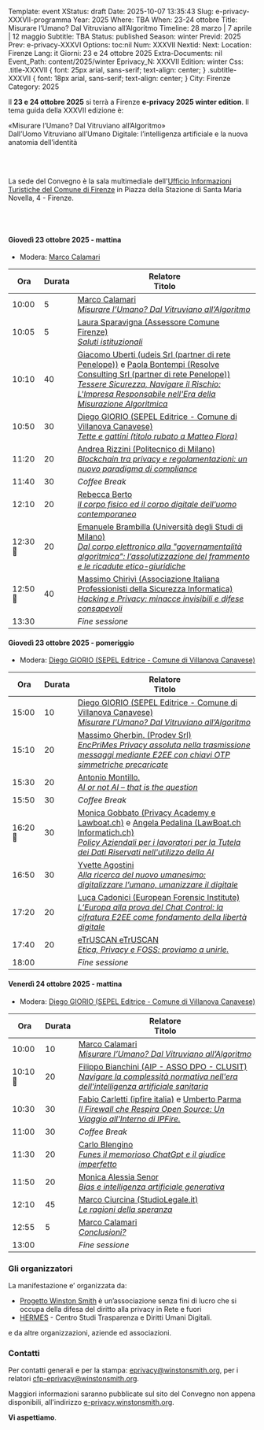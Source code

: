 Template: event
XStatus: draft
Date: 2025-10-07 13:35:43
Slug: e-privacy-XXXVII-programma
Year: 2025
Where: TBA
When: 23-24 ottobre
Title: Misurare l’Umano? Dal Vitruviano all’Algoritmo
Timeline: 28 marzo | 7 aprile | 12 maggio
Subtitle: TBA
Status: published
Season: winter
Previd: 2025
Prev: e-privacy-XXXVI
Options: toc:nil
Num: XXXVII
Nextid: 
Next: 
Location: Firenze
Lang: it
Giorni: 23 e 24 ottobre 2025
Extra-Documents: nil
Event_Path: content/2025/winter
Eprivacy_N: XXXVII
Edition: winter
Css: .title-XXXVII { font: 25px arial, sans-serif; text-align: center; }   .subtitle-XXXVII { font: 18px arial, sans-serif; text-align: center; }
City: Firenze
Category: 2025


Il **23 e 24 ottobre 2025** si terrà a Firenze **e-privacy 2025 winter edition**.
 Il tema guida della XXXVII edizione è:


<div class="title-XXXVII">«Misurare l’Umano? Dal Vitruviano all’Algoritmo»</div>
<div class="subtitle-XXXVII">Dall’Uomo Vitruviano all’Umano Digitale: l’intelligenza artificiale e la nuova anatomia dell’identità</div>

<br/><br/>

La sede del Convegno è la sala multimediale dell'[Ufficio Informazioni Turistiche del Comune di Firenze](http://e-privacy.winstonsmith.org/e-privacy-XXXVII-come-arrivare.html) in Piazza della Stazione di Santa Maria Novella, 4 - Firenze.

<br/><br/>



#### <a name="1gm"></a>Giovedì 23 ottobre 2025 - mattina
* Modera: <a href="/e-privacy-XXXVII-relatori.html#mcalamari">Marco Calamari</a>

**Ora** | Durata | **Relatore**<br/> **Titolo**
------- | --- | -------
10:00|5|<span class='talk'><a href="/e-privacy-XXXVII-relatori.html#mcalamari">Marco Calamari</a><br/><em><a name='1gm01'></a><a href="/e-privacy-XXXVII-interventi.html#1gm01">Misurare l’Umano? Dal Vitruviano all’Algoritmo</a></em></span>
10:05|5|<span class='talk'><a href="/e-privacy-XXXVII-relatori.html#lsparavigna">Laura Sparavigna (Assessore Comune Firenze)</a><br/><em><a name='1gm02'></a><a href="/e-privacy-XXXVII-interventi.html#1gm02">Saluti istituzionali</a></em></span>
10:10|40|<span class='talk'><a href="/e-privacy-XXXVII-relatori.html#guberti">Giacomo Uberti (udeis Srl (partner di rete Penelope))</a> e <a href="/e-privacy-XXXVII-relatori.html#pbontempi">Paola Bontempi (Resolve Consulting Srl (partner di rete Penelope))</a><br/><em><a name='1gm2gm45 (casi eccezionali da concordare con gli organizzatori)'></a><a href="/e-privacy-XXXVII-interventi.html#1gm2gm45 (casi eccezionali da concordare con gli organizzatori)">Tessere Sicurezza, Navigare il Rischio: L&#x27;Impresa Responsabile nell&#x27;Era della Misurazione Algoritmica</a></em></span>
10:50|30|<span class='talk'><a href="/e-privacy-XXXVII-relatori.html#dgiorio">Diego GIORIO (SEPEL Editrice - Comune di Villanova Canavese)</a><br/><em><a name='1gm03'></a><a href="/e-privacy-XXXVII-interventi.html#1gm03">Tette e gattini (titolo rubato a Matteo Flora)</a></em></span>
11:20|20|<span class='talk'><a href="/e-privacy-XXXVII-relatori.html#arizzini">Andrea Rizzini (Politecnico di Milano)</a><br/><em><a name='1gm4'></a><a href="/e-privacy-XXXVII-interventi.html#1gm4">Blockchain tra privacy e regolamentazioni: un nuovo paradigma di compliance</a></em></span>
11:40|30|<span class='talk'><em>Coffee Break</em></span>
12:10|20|<span class='talk'><a href="/e-privacy-XXXVII-relatori.html#rberto">Rebecca Berto</a><br/><em><a name='1gm5'></a><a href="/e-privacy-XXXVII-interventi.html#1gm5">Il corpo fisico ed il corpo digitale dell’uomo contemporaneo</a></em></span>
12:30📡|20|<span class='talk'><a href="/e-privacy-XXXVII-relatori.html#ebrambilla">Emanuele Brambilla (Università degli Studi di Milano)</a><br/><em><a name='1gm6'></a><a href="/e-privacy-XXXVII-interventi.html#1gm6">Dal corpo elettronico alla &quot;governamentalità algoritmica&quot;: l’assolutizzazione del frammento e le ricadute etico-giuridiche</a></em></span>
12:50📡|40|<span class='talk'><a href="/e-privacy-XXXVII-relatori.html#mchirivì">Massimo Chirivì (Associazione Italiana Professionisti della Sicurezza Informatica)</a><br/><em><a name='1gm7'></a><a href="/e-privacy-XXXVII-interventi.html#1gm7">Hacking e Privacy: minacce invisibili e difese consapevoli</a></em></span>
13:30||<span class='talk'><em>Fine sessione</em></span>


#### <a name="1gp"></a>Giovedì 23 ottobre 2025 - pomeriggio
* Modera: <a href="/e-privacy-XXXVII-relatori.html#dgiorio">Diego GIORIO (SEPEL Editrice - Comune di Villanova Canavese)</a>

**Ora** | Durata | **Relatore**<br/> **Titolo**
------- | --- | -------
15:00|10|<span class='talk'><a href="/e-privacy-XXXVII-relatori.html#dgiorio">Diego GIORIO (SEPEL Editrice - Comune di Villanova Canavese)</a><br/><em><a name='1gp01'></a><a href="/e-privacy-XXXVII-interventi.html#1gp01">Misurare l’Umano? Dal Vitruviano all’Algoritmo</a></em></span>
15:10|20|<span class='talk'><a href="/e-privacy-XXXVII-relatori.html#mgherbin">Massimo Gherbin. (Prodev Srl)</a><br/><em><a name='1gp2'></a><a href="/e-privacy-XXXVII-interventi.html#1gp2">EncPriMes Privacy assoluta nella trasmissione messaggi mediante E2EE con chiavi OTP simmetriche precaricate</a></em></span>
15:30|20|<span class='talk'><a href="/e-privacy-XXXVII-relatori.html#amontillo">Antonio Montillo.</a><br/><em><a name='1gp3'></a><a href="/e-privacy-XXXVII-interventi.html#1gp3">AI or not AI – that is the question</a></em></span>
15:50|30|<span class='talk'><em>Coffee Break</em></span>
16:20📡|30|<span class='talk'><a href="/e-privacy-XXXVII-relatori.html#mgobbato">Monica Gobbato (Privacy Academy e Lawboat.ch)</a> e <a href="/e-privacy-XXXVII-relatori.html#apedalina">Angela Pedalina (LawBoat.ch Informatich.ch)</a><br/><em><a name='1gp4'></a><a href="/e-privacy-XXXVII-interventi.html#1gp4">Policy Aziendali per i lavoratori per  la Tutela dei Dati Riservati nell&#x27;utilizzo della AI</a></em></span>
16:50|30|<span class='talk'><a href="/e-privacy-XXXVII-relatori.html#yagostini">Yvette Agostini</a><br/><em><a name='1gp5'></a><a href="/e-privacy-XXXVII-interventi.html#1gp5">Alla ricerca del nuovo umanesimo: digitalizzare l’umano, umanizzare il digitale</a></em></span>
17:20|20|<span class='talk'><a href="/e-privacy-XXXVII-relatori.html#lcadonici">Luca Cadonici (European Forensic Institute)</a><br/><em><a name='1gm1gp20 (meglio)'></a><a href="/e-privacy-XXXVII-interventi.html#1gm1gp20 (meglio)">L’Europa alla prova del Chat Control: la cifratura E2EE come fondamento della libertà digitale</a></em></span>
17:40|20|<span class='talk'><a href="/e-privacy-XXXVII-relatori.html#eetruscan">eTrUSCAN eTrUSCAN</a><br/><em><a name='1gp20 (meglio)'></a><a href="/e-privacy-XXXVII-interventi.html#1gp20 (meglio)">Etica, Privacy e FOSS: proviamo a unirle.</a></em></span>
18:00||<span class='talk'><em>Fine sessione</em></span>


#### <a name="2gm"></a>Venerdì 24 ottobre 2025 - mattina
* Modera: <a href="/e-privacy-XXXVII-relatori.html#dgiorio">Diego GIORIO (SEPEL Editrice - Comune di Villanova Canavese)</a>

**Ora** | Durata | **Relatore**<br/> **Titolo**
------- | --- | -------
10:00|10|<span class='talk'><a href="/e-privacy-XXXVII-relatori.html#mcalamari">Marco Calamari</a><br/><em><a name='2gm01'></a><a href="/e-privacy-XXXVII-interventi.html#2gm01">Misurare l’Umano? Dal Vitruviano all’Algoritmo</a></em></span>
10:10📡|20|<span class='talk'><a href="/e-privacy-XXXVII-relatori.html#fbianchini">Filippo Bianchini (AIP - ASSO DPO - CLUSIT)</a><br/><em><a name='2gm2'></a><a href="/e-privacy-XXXVII-interventi.html#2gm2">Navigare la complessità normativa nell&#x27;era dell&#x27;intelligenza artificiale sanitaria</a></em></span>
10:30|30|<span class='talk'><a href="/e-privacy-XXXVII-relatori.html#fcarletti">Fabio Carletti (ipfire italia)</a> e <a href="/e-privacy-XXXVII-relatori.html#uparma">Umberto Parma</a><br/><em><a name='2gm3'></a><a href="/e-privacy-XXXVII-interventi.html#2gm3">Il Firewall che Respira Open Source: Un Viaggio all&#x27;Interno di IPFire.</a></em></span>
11:00|30|<span class='talk'><em>Coffee Break</em></span>
11:30|20|<span class='talk'><a href="/e-privacy-XXXVII-relatori.html#cblengino">Carlo Blengino</a><br/><em><a name='2gm4'></a><a href="/e-privacy-XXXVII-interventi.html#2gm4">Funes il memorioso ChatGpt e il giudice imperfetto</a></em></span>
11:50|20|<span class='talk'><a href="/e-privacy-XXXVII-relatori.html#msenor">Monica Alessia Senor</a><br/><em><a name='2gm5'></a><a href="/e-privacy-XXXVII-interventi.html#2gm5">Bias e intelligenza artificiale generativa</a></em></span>
12:10|45|<span class='talk'><a href="/e-privacy-XXXVII-relatori.html#mciurcina">Marco Ciurcina (StudioLegale.it)</a><br/><em><a name='2gm6'></a><a href="/e-privacy-XXXVII-interventi.html#2gm6">Le ragioni della speranza</a></em></span>
12:55|5|<span class='talk'><a href="/e-privacy-XXXVII-relatori.html#mcalamari">Marco Calamari</a><br/><em><a name='2gm7'></a><a href="/e-privacy-XXXVII-interventi.html#2gm7">Conclusioni?</a></em></span>
13:00||<span class='talk'><em>Fine sessione</em></span>


### Gli organizzatori

La manifestazione e’ organizzata da:

 - [Progetto Winston Smith](http://pws.winstonsmith.org/) è un’associazione senza fini di lucro che si occupa della difesa del diritto alla privacy in Rete e fuori
 - [HERMES](http://hermescenter.org/) \- Centro Studi Trasparenza e Diritti Umani Digitali.

e da altre organizzazioni, aziende ed associazioni.


### Contatti

Per contatti generali e per la
stampa: [eprivacy@winstonsmith.org](mailto:eprivacy@winstonsmith.org),
per i relatori
[cfp-eprivacy@winstonsmith.org](mailto:cfp-eprivacy@winstonsmith.org).

Maggiori informazioni saranno pubblicate sul sito del Convegno non appena
disponibili, all'indirizzo [e-privacy.winstonsmith.org](http://e-privacy.winstonsmith.org).

**Vi aspettiamo**.
